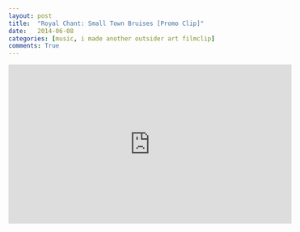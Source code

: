 ```yaml
---
layout: post
title:  "Royal Chant: Small Town Bruises [Promo Clip]"
date:   2014-06-08
categories: [music, i made another outsider art filmclip]
comments: True
---
```

<iframe width="560" height="315" src="https://www.youtube.com/embed/B_zqOm1u7tY" frameborder="0" allow="accelerometer; autoplay; encrypted-media; gyroscope; picture-in-picture" allowfullscreen></iframe>
